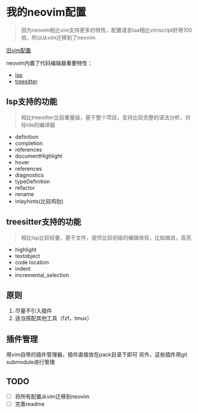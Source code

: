 # 我的neovim配置

> 因为neovim相比vim支持更多的特性，配置语言lua相比vimscript好用100倍，所以从vim迁移到了neovim

[旧vim配置](https://github.com/zhoudaxia2016/vim-profile)

neovim内置了代码编辑器重要特性：
- [lsp](https://langserver.org/)
- [treesitter](https://tree-sitter.github.io/tree-sitter/)


## lsp支持的功能
> 相比treesitter比较重量级，基于整个项目，支持比较完整的语法分析，对标ide的编译器

- definition
- completion
- references
- documentHighlight
- hover
- references
- diagnostics
- typeDefinition
- refactor
- rename
- inlayhints(比较鸡肋)

## treesitter支持的功能
> 相比lsp比较轻量，基于文件，提供比较初级的编辑体验，比如缩进，高亮

* highlight
* textobject
* code location
* indent
* incremental\_selection

## 原则
1. 尽量不引入插件
2. 适当搭配其他工具（fzf，tmux）

## 插件管理
用vim自带的插件管理器，插件直接放在pack目录下即可
另外，这些插件用git submodule进行管理

## TODO
- [ ] 将所有配置从vim迁移到neovim
- [ ] 完善readme
